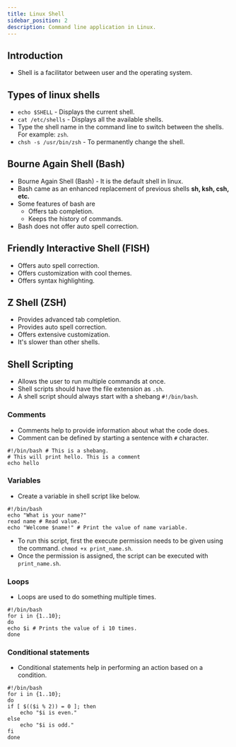 ```yaml
---
title: Linux Shell
sidebar_position: 2
description: Command line application in Linux.
---
```


## Introduction
- Shell is a facilitator between user and the operating system.

## Types of linux shells
- `echo $SHELL` - Displays the current shell.
- `cat /etc/shells` - Displays all the available shells.
- Type the shell name in the command line to switch between the shells. For example: `zsh`.
- `chsh -s /usr/bin/zsh` - To permanently change the shell.

## Bourne Again Shell (Bash)
- Bourne Again Shell (Bash) - It is the default shell in linux.
- Bash came as an enhanced replacement of previous shells **sh, ksh, csh, etc.**
- Some features of bash are
    - Offers tab completion.
    - Keeps the history of commands.
- Bash does not offer auto spell correction.

## Friendly Interactive Shell (FISH)
- Offers auto spell correction.
- Offers customization with cool themes.
- Offers syntax highlighting.

## Z Shell (ZSH)
- Provides advanced tab completion.
- Provides auto spell correction.
- Offers extensive customization.
- It's slower than other shells.

## Shell Scripting
- Allows the user to run multiple commands at once.
- Shell scripts should have the file extension as `.sh`.
- A shell script should always start with a shebang `#!/bin/bash`.

### Comments
- Comments help to provide information about what the code does.
- Comment can be defined by starting a sentence with `#` character.
```shell
#!/bin/bash # This is a shebang.
# This will print hello. This is a comment
echo hello
```

### Variables
- Create a variable in shell script like below.
```shell
#!/bin/bash
echo "What is your name?"
read name # Read value.
echo "Welcome $name!" # Print the value of name variable.
```
- To run this script, first the execute permission needs to be given using the command. `chmod +x print_name.sh`.
- Once the permission is assigned, the script can be executed with `print_name.sh`.

### Loops
- Loops are used to do something multiple times.
```shell
#!/bin/bash
for i in {1..10};
do
echo $i # Prints the value of i 10 times.
done
```

### Conditional statements
- Conditional statements help in performing an action based on a condition.
```shell
#!/bin/bash
for i in {1..10};
do
if [ $(($i % 2)) = 0 ]; then
    echo "$i is even."
else
    echo "$i is odd."
fi
done
```
